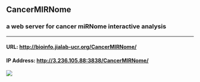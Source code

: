 ## CancerMIRNome
### a web server for cancer miRNome interactive analysis
---

#### URL: http://bioinfo.jialab-ucr.org/CancerMIRNome/

#### IP Address: http://3.236.105.88:3838/CancerMIRNome/

![](https://github.com/rli012/CancerMIRNome/blob/master/www/img/CancerMIRNome_page.jpg)
